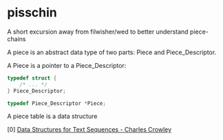 # pisschin
A short excursion away from filwisher/wed to better understand piece-chains



A piece is an abstract data type of two parts: Piece and Piece\_Descriptor.

A Piece is a pointer to a Piece\_Descriptor:

```c
typedef struct {
	/* ... */
} Piece_Descriptor;

typedef Piece_Descriptor *Piece;
```


A piece table is a data structure

[0] [Data Structures for Text Sequences - Charles Crowley](https://www.cs.unm.edu/~crowley/papers/sds.pdf)
